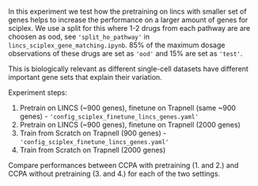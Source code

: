 In this experiment we test how the pretraining on lincs with smaller set of genes helps to increase the performance on a larger amount of genes for sciplex. We use a split for this where 1-2 drugs from each pathway are are choosen as ood, see `'split_ho_pathway'` in `lincs_sciplex_gene_matching.ipynb`. 85% of the maximum dosage observations of these drugs are set as `'ood'` and 15% are set as `'test'`. 

This is biologically relevant as different single-cell datasets have different important gene sets that explain their variation.

Experiment steps:

1. Pretrain on LINCS (~900 genes), finetune on Trapnell (same ~900 genes) - `'config_sciplex_finetune_lincs_genes.yaml'`
2. Pretrain on LINCS (~900 genes), finetune on Trapnell (2000 genes)
3. Train from Scratch on Trapnell (900 genes) - `'config_sciplex_finetune_lincs_genes.yaml'`
4. Train from Scratch on Trapnell (2000 genes)

Compare performances between CCPA with pretraining (1. and 2.) and CCPA without pretraining (3. and 4.) for each of the two settings.